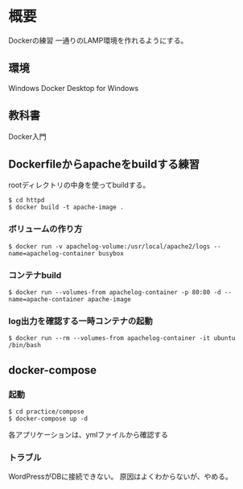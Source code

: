 # 概要

Dockerの練習
一通りのLAMP環境を作れるようにする。

## 環境

Windows
Docker Desktop for Windows

## 教科書

Docker入門

## Dockerfileからapacheをbuildする練習

rootディレクトリの中身を使ってbuildする。

```
$ cd httpd
$ docker build -t apache-image .
```

### ボリュームの作り方

```
$ docker run -v apachelog-volume:/usr/local/apache2/logs --name=apachelog-container busybox
```

### コンテナbuild

```
$ docker run --volumes-from apachelog-container -p 80:80 -d --name=apache-container apache-image
```

### log出力を確認する一時コンテナの起動

```
$ docker run --rm --volumes-from apachelog-container -it ubuntu /bin/bash
```

## docker-compose

### 起動

```
$ cd practice/compose
$ docker-compose up -d
```

各アプリケーションは、ymlファイルから確認する

### トラブル

WordPressがDBに接続できない。
原因はよくわからないが、やめる。

